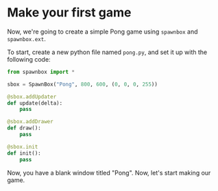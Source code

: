 # Make your first game
Now, we're going to create a simple Pong game using ```spawnbox``` and ```spawnbox.ext```.

To start, create a new python file named ```pong.py```, and set it up with the following code:

```py
from spawnbox import *

sbox = SpawnBox("Pong", 800, 600, (0, 0, 0, 255))

@sbox.addUpdater
def update(delta):
    pass

@sbox.addDrawer
def draw():
    pass

@sbox.init
def init():
    pass
```

Now, you have a blank window titled "Pong". Now, let's start making our game.